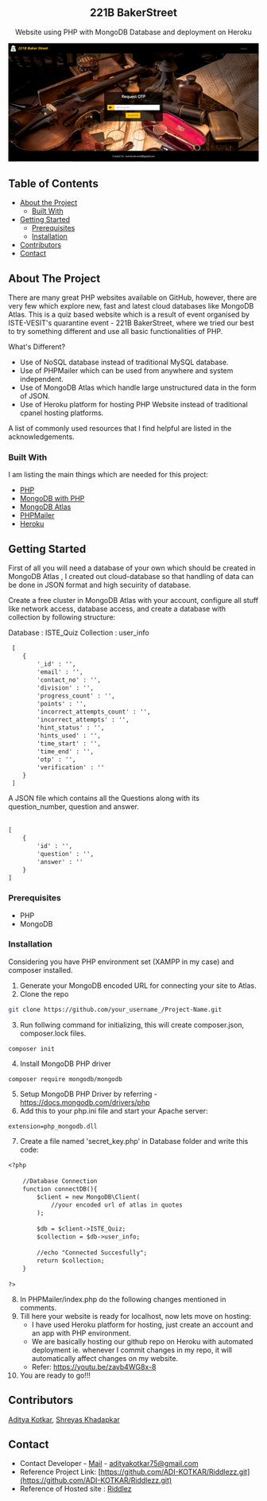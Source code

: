 <!-- PROJECT LOGO -->
<br />
<p align="center">
  <a href="https://github.com/othneildrew/Best-README-Template">
  </a>

  <h2 align="center">221B BakerStreet</h2>

  <p align="center">
    Website using PHP with MongoDB Database and deployment on Heroku</a>
  </p>
</p>



<!-- TABLE OF CONTENTS -->
<p align="center">
  <img src="https://github.com/ADI-KOTKAR/Riddlezz/blob/master/Images/bakerstreet.PNG">
</p>


## Table of Contents

* [About the Project](#about-the-project)
  * [Built With](#built-with)
* [Getting Started](#getting-started)
  * [Prerequisites](#prerequisites)
  * [Installation](#installation)
* [Contributors](#contributors)
* [Contact](#contact)


<!-- ABOUT THE PROJECT -->
## About The Project


There are many great PHP websites available on GitHub, however, there are very few which explore new, fast and latest cloud databases like MongoDB Atlas. This is a quiz based website which is a result of event organised by ISTE-VESIT's quarantine event - 221B BakerStreet, where we tried our best to try something different and use all basic functionalities of PHP.

What's Different?
* Use of NoSQL database instead of traditional MySQL database.
* Use of PHPMailer which can be used from anywhere and system independent.
* Use of MongoDB Atlas which handle large unstructured data in the form of JSON.
* Use of Heroku platform for hosting PHP Website instead of traditional cpanel hosting platforms.

A list of commonly used resources that I find helpful are listed in the acknowledgements.

### Built With

I am listing the main things which are needed for this project:

* [PHP](https://www.php.net/)
* [MongoDB with PHP](https://docs.mongodb.com/drivers/php)
* [MongoDB Atlas](https://www.mongodb.com/cloud/atlas)
* [PHPMailer](https://github.com/PHPMailer/PHPMailer)
* [Heroku](https://dashboard.heroku.com/)


<!-- GETTING STARTED -->
## Getting Started

First of all you will need a database of your own which should be created in MongoDB Atlas , I created out cloud-database so that handling of data can be done in JSON format and high secuirity of database.

Create a free cluster in MongoDB Atlas with your account, configure all stuff like network access, database access, and create a database with collection by following structure:

Database : ISTE_Quiz
Collection : user_info 
```
 [
    {
        '_id' : '',
        'email' : '',
        'contact_no' : '',
        'division' : '',
        'progress_count' : '',
        'points' : '',
        'incorrect_attempts_count' : '',
        'incorrect_attempts' : '',
        'hint_status' : '',
        'hints_used' : '',
        'time_start' : '',
        'time_end' : '',
        'otp' : '',
        'verification' : ''
    }
 ]

```

A JSON file which contains all the Questions along with its question_number, question and answer.

```

[
    {
        'id' : '',
        'question' : '',
        'answer' : ''
    }
]

```

### Prerequisites


* PHP
* MongoDB 

### Installation

Considering you have PHP environment set (XAMPP in my case) and composer installed.

1. Generate your MongoDB encoded URL for connecting your site to Atlas. 
2. Clone the repo
```sh
git clone https://github.com/your_username_/Project-Name.git
```
3. Run follwing command for initializing, this will create composer.json, composer.lock files.
```
composer init
```
4. Install MongoDB PHP driver
```
composer require mongodb/mongodb
```
5. Setup MongoDB PHP Driver by referring - https://docs.mongodb.com/drivers/php 
6. Add this to your php.ini file and start your Apache server:
```
extension=php_mongodb.dll
```
7. Create a file named 'secret_key.php' in Database folder and write this code:
```
<?php 

    //Database Connection
    function connectDB(){
        $client = new MongoDB\Client(
            //your encoded url of atlas in quotes
        );

        $db = $client->ISTE_Quiz;
        $collection = $db->user_info;
        
        //echo "Connected Succesfully";
        return $collection;
    }

?>
```
8. In PHPMailer/index.php do the following changes mentioned in comments. 
9. Till here your website is ready for localhost, now lets move on hosting:
    * I have used Heroku platform for hosting, just create an account and an app with PHP environment.
    * We are basically hosting our github repo on Heroku with automated deployment ie. whenever I commit changes    in my repo, it will automatically affect changes on my website. 
    * Refer: https://youtu.be/zavb4WG8x-8
10. You are ready to go!!!

## Contributors
[Aditya Kotkar](https://github.com/ADI-KOTKAR), [Shreyas Khadapkar](https://github.com/shreyaskhadapkar)

<!-- CONTACT -->
## Contact

* Contact Developer - [Mail](adityakotkar75@gmail.com) - adityakotkar75@gmail.com
* Reference Project Link: [https://github.com/ADI-KOTKAR/Riddlezz.git](https://github.com/ADI-KOTKAR/Riddlezz.git)
* Reference of Hosted site : [Riddlez](https://bit.ly/ADI-KOTKAR_Riddlez)


